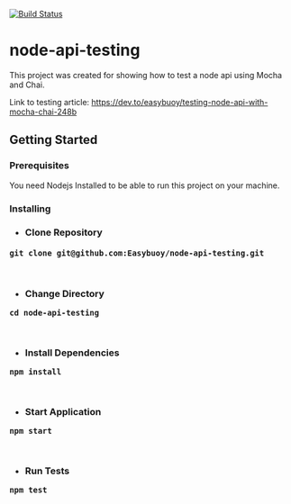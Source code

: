 [![Build Status](https://travis-ci.org/Easybuoy/node-api-testing.svg?branch=master)](https://travis-ci.org/Easybuoy/node-api-testing)

# node-api-testing
This project was created for showing how to test a node api using Mocha and Chai.

Link to testing article: https://dev.to/easybuoy/testing-node-api-with-mocha-chai-248b

## Getting Started

<h3>Prerequisites</h3>
You need Nodejs Installed to be able to run this project on your machine.

<h3>Installing<h3>
<ul><li>Clone Repository</li></ul>
<pre><code>git clone git@github.com:Easybuoy/node-api-testing.git</code> </pre>
<br>

<ul><li>Change Directory</li></ul>
<pre><code>cd node-api-testing</code></pre>
<br>

<ul><li>Install Dependencies</li></ul>
<pre><code>npm install</code></pre>
<br>

<ul><li>Start Application</li></ul>
<pre><code>npm start</code></pre>
<br>

<ul><li>Run Tests</li></ul>
<pre><code>npm test</code></pre>
<br>